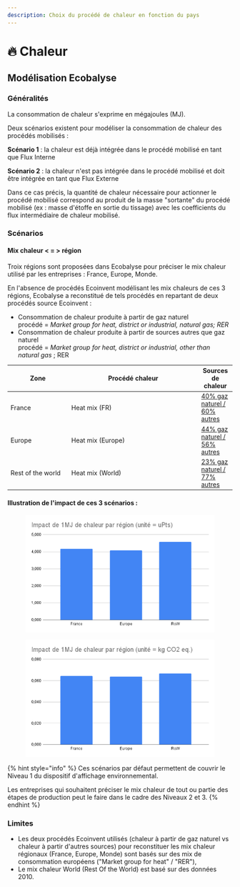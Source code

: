 ```yaml
---
description: Choix du procédé de chaleur en fonction du pays
---
```


# 🔥 Chaleur

## Modélisation Ecobalyse

### Généralités

La consommation de chaleur s'exprime en mégajoules (MJ).

Deux scénarios existent pour modéliser la consommation de chaleur des procédés mobilisés :&#x20;

**Scénario 1** :  la chaleur est déjà intégrée dans le procédé mobilisé en tant que Flux Interne&#x20;

**Scénario 2** : la chaleur n'est pas intégrée dans le procédé mobilisé et doit être intégrée en tant que Flux Externe

Dans ce cas précis, la quantité de chaleur nécessaire pour actionner le procédé mobilisé correspond au produit de la masse "sortante" du procédé mobilisé (ex : masse d'étoffe en sortie du tissage) avec les coefficients du flux intermédiaire de chaleur mobilisé.&#x20;

### Scénarios

#### Mix chaleur < = >  région

Troix régions sont proposées dans Ecobalyse pour préciser le mix chaleur utilisé par les entreprises  : France, Europe, Monde.

En l'absence de procédés Ecoinvent modélisant les mix chaleurs de ces 3 régions, Ecobalyse a reconstitué de tels procédés en repartant de deux procédés source Ecoinvent :&#x20;

* Consommation de chaleur produite à partir de gaz naturel \
  procédé = _Market group for heat, district or industrial, natural gas; RER_
* Consommation de chaleur produite à partir de sources autres que gaz naturel\
  procédé = _Market group for heat, district or industrial, other than natural gas_ ; RER

<table><thead><tr><th width="122">Zone</th><th width="277">Procédé chaleur</th><th>Sources de chaleur</th></tr></thead><tbody><tr><td>France</td><td>Heat mix (FR) </td><td><a data-footnote-ref href="#user-content-fn-1">40% gaz naturel / 60% autres</a></td></tr><tr><td>Europe</td><td>Heat mix (Europe) </td><td><a data-footnote-ref href="#user-content-fn-2">44% gaz naturel / 56% autres</a></td></tr><tr><td>Rest of the world</td><td>Heat mix (World) </td><td><a data-footnote-ref href="#user-content-fn-3">23% gaz naturel / 77% autres</a></td></tr></tbody></table>

#### Illustration de l'impact de ces 3 scénarios :&#x20;

<div>

<figure><img src="../../.gitbook/assets/Impact de 1MJ de chaleur par région (unité = uPts).png" alt=""><figcaption></figcaption></figure>

 

<figure><img src="../../.gitbook/assets/Impact de 1MJ de chaleur par région (unité = kg CO2 eq.).png" alt=""><figcaption></figcaption></figure>

</div>

{% hint style="info" %}
Ces scénarios par défaut permettent de couvrir le Niveau 1 du dispositif d'affichage environnemental.&#x20;

Les entreprises qui souhaitent préciser le mix chaleur de tout ou partie des étapes de production peut le faire dans le cadre des Niveaux 2 et 3.&#x20;
{% endhint %}

### Limites

* Les deux procédés Ecoinvent utilisés (chaleur à partir de gaz naturel vs chaleur à partir d'autres sources) pour reconstituer les mix chaleur régionaux (France, Europe, Monde) sont basés sur des mix de consommation européens ("Market group for heat" / "RER"),
* Le mix chaleur World (Rest Of the World) est basé sur des données 2010.

[^1]: Source : Etude Carbone 4 :  [https://www.carbone4.com/publication-chaleur-renouvelable](https://www.carbone4.com/publication-chaleur-renouvelable)

[^2]: Source : Etude Reuters : [https://www.reuters.com/markets/commodities/industrial-heat-set-major-energy-source-overhaul-by-2050-2023-04-11/](https://www.reuters.com/markets/commodities/industrial-heat-set-major-energy-source-overhaul-by-2050-2023-04-11/)

[^3]: Article CarbonTrust (UK) : [https://www.carbontrust.com/news-and-insights/insights/industrial-renewable-heat](https://www.carbontrust.com/news-and-insights/insights/industrial-renewable-heat)
